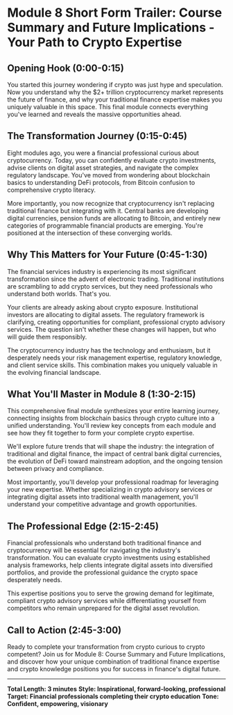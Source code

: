 # Module 8 Short Form Trailer: Course Summary and Future Implications - Your Path to Crypto Expertise

## Opening Hook (0:00-0:15)

You started this journey wondering if crypto was just hype and speculation. Now you understand why the $2+ trillion cryptocurrency market represents the future of finance, and why your traditional finance expertise makes you uniquely valuable in this space. This final module connects everything you've learned and reveals the massive opportunities ahead.

## The Transformation Journey (0:15-0:45)

Eight modules ago, you were a financial professional curious about cryptocurrency. Today, you can confidently evaluate crypto investments, advise clients on digital asset strategies, and navigate the complex regulatory landscape. You've moved from wondering about blockchain basics to understanding DeFi protocols, from Bitcoin confusion to comprehensive crypto literacy.

More importantly, you now recognize that cryptocurrency isn't replacing traditional finance but integrating with it. Central banks are developing digital currencies, pension funds are allocating to Bitcoin, and entirely new categories of programmable financial products are emerging. You're positioned at the intersection of these converging worlds.

## Why This Matters for Your Future (0:45-1:30)

The financial services industry is experiencing its most significant transformation since the advent of electronic trading. Traditional institutions are scrambling to add crypto services, but they need professionals who understand both worlds. That's you.

Your clients are already asking about crypto exposure. Institutional investors are allocating to digital assets. The regulatory framework is clarifying, creating opportunities for compliant, professional crypto advisory services. The question isn't whether these changes will happen, but who will guide them responsibly.

The cryptocurrency industry has the technology and enthusiasm, but it desperately needs your risk management expertise, regulatory knowledge, and client service skills. This combination makes you uniquely valuable in the evolving financial landscape.

## What You'll Master in Module 8 (1:30-2:15)

This comprehensive final module synthesizes your entire learning journey, connecting insights from blockchain basics through crypto culture into a unified understanding. You'll review key concepts from each module and see how they fit together to form your complete crypto expertise.

We'll explore future trends that will shape the industry: the integration of traditional and digital finance, the impact of central bank digital currencies, the evolution of DeFi toward mainstream adoption, and the ongoing tension between privacy and compliance.

Most importantly, you'll develop your professional roadmap for leveraging your new expertise. Whether specializing in crypto advisory services or integrating digital assets into traditional wealth management, you'll understand your competitive advantage and growth opportunities.

## The Professional Edge (2:15-2:45)

Financial professionals who understand both traditional finance and cryptocurrency will be essential for navigating the industry's transformation. You can evaluate crypto investments using established analysis frameworks, help clients integrate digital assets into diversified portfolios, and provide the professional guidance the crypto space desperately needs.

This expertise positions you to serve the growing demand for legitimate, compliant crypto advisory services while differentiating yourself from competitors who remain unprepared for the digital asset revolution.

## Call to Action (2:45-3:00)

Ready to complete your transformation from crypto curious to crypto competent? Join us for Module 8: Course Summary and Future Implications, and discover how your unique combination of traditional finance expertise and crypto knowledge positions you for success in finance's digital future.

---

**Total Length: 3 minutes**
**Style: Inspirational, forward-looking, professional**
**Target: Financial professionals completing their crypto education**
**Tone: Confident, empowering, visionary**
